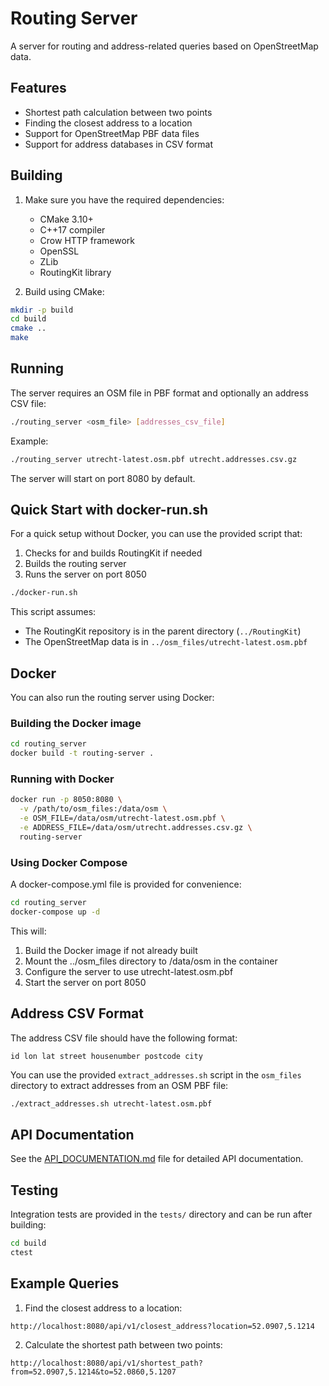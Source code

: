 # Routing Server

A server for routing and address-related queries based on OpenStreetMap data.

## Features

- Shortest path calculation between two points
- Finding the closest address to a location
- Support for OpenStreetMap PBF data files
- Support for address databases in CSV format

## Building

1. Make sure you have the required dependencies:
   - CMake 3.10+
   - C++17 compiler
   - Crow HTTP framework
   - OpenSSL
   - ZLib
   - RoutingKit library

2. Build using CMake:
```bash
mkdir -p build
cd build
cmake ..
make
```

## Running

The server requires an OSM file in PBF format and optionally an address CSV file:

```bash
./routing_server <osm_file> [addresses_csv_file]
```

Example:
```bash
./routing_server utrecht-latest.osm.pbf utrecht.addresses.csv.gz
```

The server will start on port 8080 by default.

## Quick Start with docker-run.sh

For a quick setup without Docker, you can use the provided script that:
1. Checks for and builds RoutingKit if needed
2. Builds the routing server
3. Runs the server on port 8050

```bash
./docker-run.sh
```

This script assumes:
- The RoutingKit repository is in the parent directory (`../RoutingKit`)
- The OpenStreetMap data is in `../osm_files/utrecht-latest.osm.pbf`

## Docker

You can also run the routing server using Docker:

### Building the Docker image

```bash
cd routing_server
docker build -t routing-server .
```

### Running with Docker

```bash
docker run -p 8050:8080 \
  -v /path/to/osm_files:/data/osm \
  -e OSM_FILE=/data/osm/utrecht-latest.osm.pbf \
  -e ADDRESS_FILE=/data/osm/utrecht.addresses.csv.gz \
  routing-server
```

### Using Docker Compose

A docker-compose.yml file is provided for convenience:

```bash
cd routing_server
docker-compose up -d
```

This will:
1. Build the Docker image if not already built
2. Mount the ../osm_files directory to /data/osm in the container
3. Configure the server to use utrecht-latest.osm.pbf
4. Start the server on port 8050

## Address CSV Format

The address CSV file should have the following format:
```
id lon lat street housenumber postcode city
```

You can use the provided `extract_addresses.sh` script in the `osm_files` directory to extract addresses from an OSM PBF file:

```bash
./extract_addresses.sh utrecht-latest.osm.pbf
```

## API Documentation

See the [API_DOCUMENTATION.md](API_DOCUMENTATION.md) file for detailed API documentation.

## Testing

Integration tests are provided in the `tests/` directory and can be run after building:

```bash
cd build
ctest
```

## Example Queries

1. Find the closest address to a location:
```
http://localhost:8080/api/v1/closest_address?location=52.0907,5.1214
```

2. Calculate the shortest path between two points:
```
http://localhost:8080/api/v1/shortest_path?from=52.0907,5.1214&to=52.0860,5.1207
``` 